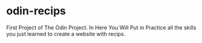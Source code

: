 # odin-recips 
First Project of The Odin Project.
In Here You Will Put in Practice all the skills you just learned to create a website with recips.